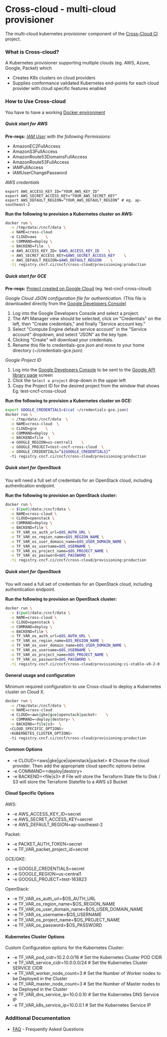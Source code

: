 # Cross-cloud - multi-cloud provisioner

The multi-cloud kubernetes provisioner component of the [Cross-Cloud CI](https://github.com/crosscloudci/crosscloudci) project.

### What is Cross-cloud?


A Kubernetes provisioner supporting multiple clouds (eg. AWS, Azure, Google, Packet) which

  * Creates K8s clusters on cloud providers
  * Supplies conformance validated Kubernetes end-points for each cloud provider with cloud specific features enabled

### How to Use Cross-cloud 

You have to have a working [Docker environment](https://www.docker.com/get-docker)

##### Quick start for AWS

**Pre-reqs:**
_[IAM User](https://console.aws.amazon.com/iam) with the following Permissions:_
- AmazonEC2FullAccess
- AmazonS3FullAccess
- AmazonRoute53DomainsFullAccess
- AmazonRoute53FullAccess
- IAMFullAccess
- IAMUserChangePassword

_AWS credentials_
```
export AWS_ACCESS_KEY_ID="YOUR_AWS_KEY_ID"
export AWS_SECRET_ACCESS_KEY="YOUR_AWS_SECRET_KEY"
export AWS_DEFAULT_REGION=”YOUR_AWS_DEFAULT_REGION” # eg. ap-southeast-2
```

**Run the following to provision a Kubernetes cluster on AWS:**
```bash
docker run \
  -v /tmp/data:/cncf/data \
  -e NAME=cross-cloud
  -e CLOUD=aws    \
  -e COMMAND=deploy \
  -e BACKEND=file  \ 
  -e AWS_ACCESS_KEY_ID= $AWS_ACCESS_KEY_ID    \
  -e AWS_SECRET_ACCESS_KEY=$AWS_SECRET_ACCESS_KEY    \
  -e AWS_DEFAULT_REGION=$AWS_DEFAULT_REGION    \
  -ti registry.cncf.ci/cncf/cross-cloud/provisioning:production
```

##### Quick start for GCE
 
**Pre-reqs:**
[Project created on Google Cloud](https://console.developers.google.com/projectcreate) (eg. test-cncf-cross-cloud)

_Google Cloud JSON configuration file for authentication._  (This file is downloaded directly from the [Google Developers Console](https://console.developers.google.com/))

1. Log into the Google Developers Console and select a project.
1. The API Manager view should be selected, click on "Credentials" on the left, then "Create credentials," and finally "Service account key."
1. Select "Compute Engine default service account" in the "Service account" dropdown, and select "JSON" as the key type.
1. Clicking "Create" will download your credentials.
1. Rename this file to credentials-gce.json and move to your home directory (~/credentials-gce.json)

_Google Project ID_

1. Log into the [Google Developers Console](https://console.developers.google.com/) to be sent to the [Google API library page](https://console.developers.google.com/apis/library) screen
1. Click the `Select a project` drop-down in the upper left
1. Copy the Project ID for the desired project from the window that shows
Eg. test-cncf-cross-cloud

**Run the following to provision a Kubernetes cluster on GCE:**
``` bash
export GOOGLE_CREDENTIALS=$(cat ~/credentials-gce.json)
docker run \
  -v /tmp/data:/cncf/data  \
  -e NAME=cross-cloud  \
  -e CLOUD=gce    \
  -e COMMAND=deploy  \
  -e BACKEND=file  \ 
  -e GOOGLE_REGION=us-central1    \
  -e GOOGLE_PROJECT=test-cncf-cross-cloud  \
  -e GOOGLE_CREDENTIALS=”${GOOGLE_CREDENTIALS}”
  -ti registry.cncf.ci/cncf/cross-cloud/provisioning:production
```

##### Quick start for OpenStack

You will need a full set of credentials for an OpenStack cloud, including
authentication endpoint.

**Run the following to provision an OpenStack cluster:**
``` bash
docker run \
  -v $(pwd)/data:/cncf/data \
  -e NAME=cross-cloud \
  -e CLOUD=openstack \
  -e COMMAND=deploy \
  -e BACKEND=file \
  -e TF_VAR_os_auth_url=$OS_AUTH_URL \
  -e TF_VAR_os_region_name=$OS_REGION_NAME \
  -e TF_VAR_os_user_domain_name=$OS_USER_DOMAIN_NAME \
  -e TF_VAR_os_username=$OS_USERNAME \
  -e TF_VAR_os_project_name=$OS_PROJECT_NAME \
  -e TF_VAR_os_password=$OS_PASSWORD \
  -ti registry.cncf.ci/cncf/cross-cloud/provisioning:production
```

##### Quick start for OpenStack

You will need a full set of credentials for an OpenStack cloud, including
authentication endpoint.

**Run the following to provision an OpenStack cluster:**
``` bash
docker run \
  -v $(pwd)/data:/cncf/data \
  -e NAME=cross-cloud \
  -e CLOUD=openstack \
  -e COMMAND=deploy \
  -e BACKEND=file \
  -e TF_VAR_os_auth_url=$OS_AUTH_URL \
  -e TF_VAR_os_region_name=$OS_REGION_NAME \
  -e TF_VAR_os_user_domain_name=$OS_USER_DOMAIN_NAME \
  -e TF_VAR_os_username=$OS_USERNAME \
  -e TF_VAR_os_project_name=$OS_PROJECT_NAME \
  -e TF_VAR_os_password=$OS_PASSWORD \
  -ti registry.cncf.ci/cncf/cross-cloud/provisioning:ci-stable-v0-2-0
```

#### General usage and configuration

Minimum required configuration to use Cross-cloud to deploy a Kubernetes cluster on Cloud X.
```bash
docker run \
  -v /tmp/data:/cncf/data \
  -e NAME=cross-cloud
  -e CLOUD=<aws|gke|gce|openstack|packet>    \
  -e COMMAND=<deploy|destory> \
  -e BACKEND=<file|s3>  \ 
  <CLOUD_SPECIFIC_OPTIONS>
  <KUBERNETES_CLUSTER_OPTIONS>
  -ti registry.cncf.ci/cncf/cross-cloud/provisioning:production
```

#### Common Options
* -e CLOUD=<aws|gke|gce|openstack|packet> # Choose the cloud provider.  Then add the appropriate cloud specific options below.
* -e COMMAND=<deploy|destory>
* -e BACKEND=<file|s3>   # File will store the Terraform State file to Disk / S3 will store the Terraform Statefile to a AWS s3 Bucket
  

#### Cloud Specific Options
AWS:
 * -e AWS_ACCESS_KEY_ID=secret
 * -e AWS_SECRET_ACCESS_KEY=secret
 * -e AWS_DEFAULT_REGION=ap-southeast-2

Packet:
 * -e PACKET_AUTH_TOKEN=secret
 * -e TF_VAR_packet_project_id=secret 

GCE/GKE:
 * -e GOOGLE_CREDENTIALS=secret
 * -e GOOGLE_REGION=us-central1
 * -e GOOGLE_PROJECT=test-163823

OpenStack:
 * -e TF_VAR_os_auth_url=$OS_AUTH_URL
 * -e TF_VAR_os_region_name=$OS_REGION_NAME
 * -e TF_VAR_os_user_domain_name=$OS_USER_DOMAIN_NAME
 * -e TF_VAR_os_username=$OS_USERNAME
 * -e TF_VAR_os_project_name=$OS_PROJECT_NAME
 * -e TF_VAR_os_password=$OS_PASSWORD

#### Kubernetes Cluster Options
Custom Configuration options for the Kubernetes Cluster:
* -e TF_VAR_pod_cidr=10.2.0.0/16      # Set the Kubernetes Cluster POD CIDR
* -e TF_VAR_service_cidr=10.0.0.0/24  # Set the Kubernetes Cluster SERVICE CIDR
* -e TF_VAR_worker_node_count=3       # Set the Number of Worker nodes to be Deployed in the Cluster
* -e TF_VAR_master_node_count=3       # Set the Number of Master nodes to be Deployed in the Cluster
* -e TF_VAR_dns_service_ip=10.0.0.10  # Set the Kubernetes DNS Service IP
* -e TF_VAR_k8s_service_ip=10.0.0.1   # Set the Kubernetes Service IP


### Additional Documentation

 * [FAQ](FAQ.md) - Frequently Asked Questions
